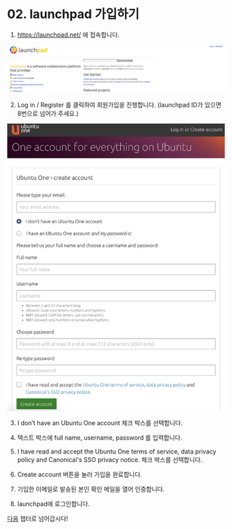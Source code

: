 # 02. launchpad 가입하기

1. https://launchpad.net/ 에 접속합니다.

![alt tag](media/launchpad.PNG)

2. Log in / Register 를 클릭하여 회원가입을 진행합니다.
   (launchpad ID가 있으면 8번으로 넘어가 주세요.)

![alt tag](media/ubuntu_one_sign_up.png)

3. I don’t have an Ubuntu One account 체크 박스를 선택합니다.

4. 텍스트 박스에 full name, username, password 를 입력합니다.

5. I have read and accept the Ubuntu One terms of service, data privacy policy and Canonical's SSO privacy notice. 체크 박스를 선택합니다.

6. Create account 버튼을 눌러 가입을 완료합니다.

7. 기입한 이메일로 발송된 본인 확인 메일을 열어 인증합니다.

8. launchpad에 로그인합니다.

[다음](03_create_GPG_key.md) 챕터로
넘어갑시다!
